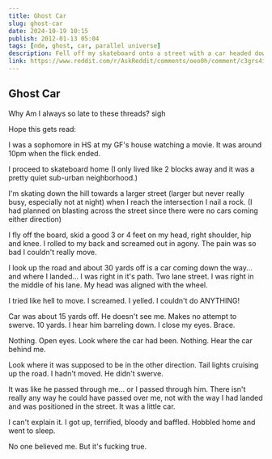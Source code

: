 ```yaml
---
title: Ghost Car
slug: ghost-car
date: 2024-10-19 10:15
publish: 2012-01-13 05:04
tags: [nde, ghost, car, parallel universe]
description: Fell off my skateboard onto a street with a car headed down it. car passed right through me.
link: https://www.reddit.com/r/AskReddit/comments/oeo0h/comment/c3grs4i/
---
```


## Ghost Car

Why Am I always so late to these threads? sigh

Hope this gets read:

I was a sophomore in HS at my GF's house watching a movie. It was around 10pm when the flick ended.

I proceed to skateboard home (I only lived like 2 blocks away and it was a pretty quiet sub-urban neighborhood.)

I'm skating down the hill towards a larger street (larger but never really busy, especially not at night) when I reach the intersection I nail a rock. (I had planned on blasting across the street since there were no cars coming either direction)

I fly off the board, skid a good 3 or 4 feet on my head, right shoulder, hip and knee. I rolled to my back and screamed out in agony. The pain was so bad I couldn't really move.

I look up the road and about 30 yards off is a car coming down the way... and where I landed... I was right in it's path. Two lane street. I was right in the middle of his lane. My head was aligned with the wheel.

I tried like hell to move. I screamed. I yelled. I couldn't do ANYTHING!

Car was about 15 yards off. He doesn't see me. Makes no attempt to swerve. 10 yards. I hear him barreling down. I close my eyes. Brace.

Nothing. Open eyes. Look where the car had been. Nothing. Hear the car behind me.

Look where it was supposed to be in the other direction. Tail lights cruising up the road. I hadn't moved. He didn't swerve.

It was like he passed through me... or I passed through him. There isn't really any way he could have passed over me, not with the way I had landed and was positioned in the street. It was a little car.

I can't explain it. I got up, terrified, bloody and baffled. Hobbled home and went to sleep.

No one believed me. But it's fucking true.
